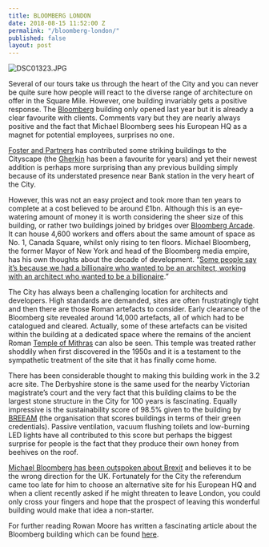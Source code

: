 ```yaml
---
title: BLOOMBERG LONDON
date: 2018-08-15 11:52:00 Z
permalink: "/bloomberg-london/"
published: false
layout: post
---
```


![DSC01323.JPG](/uploads/DSC01323.JPG)

Several of our tours take us through the heart of the City and you can never be quite sure how people will react to the diverse range of architecture on offer in the Square Mile.  However, one building invariably gets a positive response.  The [Bloomberg](https://www.bloomberg.com/europe) building only opened last year but it is already a clear favourite with clients.  Comments vary but they are nearly always positive and the fact that Michael Bloomberg sees his European HQ as a magnet for potential employees, surprises no one. 

 

[Foster and Partners](https://www.fosterandpartners.com/) has contributed some striking buildings to the Cityscape (the [Gherkin](http://www.thegherkinlondon.com/) has been a favourite for years) and yet their newest addition is perhaps more surprising than any previous building simply because of its understated presence near Bank station in the very heart of the City. 

 

However, this was not an easy project and took more than ten years to complete at a cost believed to be around £1bn.  Although this is an eye-watering amount of money it is worth considering the sheer size of this building, or rather two buildings joined by bridges over [Bloomberg Arcade](https://www.bloomberg.com/company/announcements/bloomberg-arcade/).  It can house 4,600 workers and offers about the same amount of space as No. 1, Canada Square, whilst only rising to ten floors.  Michael Bloomberg, the former Mayor of New York and head of the Bloomberg media empire, has his own thoughts about the decade of development.  “[Some people say it’s because we had a billionaire who wanted to be an architect, working with an architect who wanted to be a billionaire](http://www.bbc.com/capital/story/20171031-is-lord-fosters-new-creation-the-ultimate-office-building).” 

 

The City has always been a challenging location for architects and developers.  High standards are demanded, sites are often frustratingly tight and then there are those Roman artefacts to consider.  Early clearance of the Bloomberg site revealed around 14,000 artefacts, all of which had to be catalogued and cleared.  Actually, some of these artefacts can be visited within the building at a dedicated space where the remains of the ancient Roman [Temple of Mithras](https://www.theguardian.com/science/2017/nov/08/reconstructed-roman-temple-mithras-opens-public-bloomberg-hq) can also be seen.  This temple was treated rather shoddily when first discovered in the 1950s and it is a testament to the sympathetic treatment of the site that it has finally come home. 

 

There has been considerable thought to making this building work in the 3.2 acre site.  The Derbyshire stone is the same used for the nearby Victorian magistrate’s court and the very fact that this building claims to be the largest stone structure in the City for 100 years is fascinating.  Equally impressive is the sustainability score of 98.5% given to the building by [BREEAM](https://www.breeam.com/) (the organisation that scores buildings in terms of their green credentials).  Passive ventilation, vacuum flushing toilets and low-burning LED lights have all contributed to this score but perhaps the biggest surprise for people is the fact that they produce their own honey from beehives on the roof. 

 

[Michael Bloomberg has been outspoken about Brexit](https://www.theguardian.com/us-news/video/2017/oct/25/michael-bloomberg-on-brexit-stupidest-thing-any-country-has-done-besides-trump-video) and believes it to be the wrong direction for the UK.  Fortunately for the City the referendum came too late for him to choose an alternative site for his European HQ and when a client recently asked if he might threaten to leave London, you could only cross your fingers and hope that the prospect of leaving this wonderful building would make that idea a non-starter. 

 

For further reading Rowan Moore has written a fascinating article about the Bloomberg building which can be found [here](https://www.theguardian.com/artanddesign/2017/oct/29/bloomberg-hq-city-of-london-norman-foster-review). 